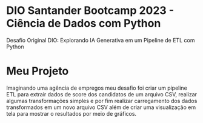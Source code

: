 # DIO Santander Bootcamp 2023 - Ciência de Dados com Python

Desafio Original DIO: Explorando IA Generativa em um Pipeline de ETL com Python

# Meu Projeto
Imaginando uma agência de empregos meu desafio foi criar um pipeline ETL para extrair dados de score dos candidatos de um arquivo CSV, realizar algumas transformações simples e por fim realizar carregamento dos dados transformados em um novo arquivo CSV além de criar uma visualização em tela para mostrar o resultados por meio de gráficos.

